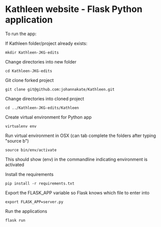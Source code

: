 # Kathleen website - Flask Python application

To run the app:

If Kathleen folder/project already exists:

`mkdir Kathleen-JKG-edits`

Change directories into new folder

`cd Kathleen-JKG-edits`

Git clone forked project

`git clone git@github.com:johannakate/Kathleen.git`

Change directories into cloned project

`cd ../Kathleen-JKG-edits/Kathleen`

Create virtual environment for Python app

`virtualenv env`

Run virtual environment in OSX (can tab complete the folders after typing "source b")

`source bin/env/activate`

This should show (env) in the commandline indicating environment is activated

Install the requirements

`pip install -r requirements.txt`

Export the FLASK_APP variable so Flask knows which file to enter into

`export FLASK_APP=server.py`

Run the applications

`flask run`